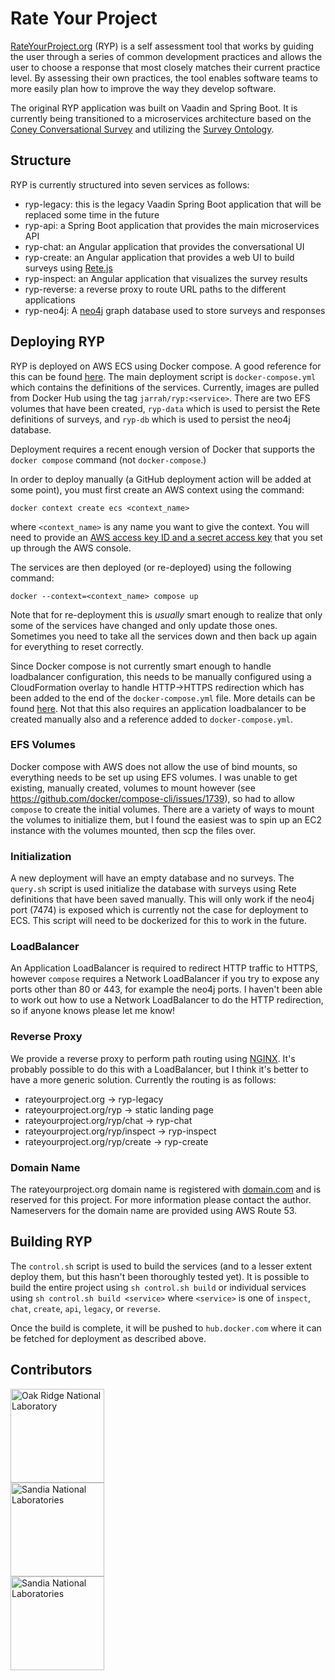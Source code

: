 # Rate Your Project

[RateYourProject.org](https://rateyourproject.org) (RYP) is a self assessment tool that works by guiding the user through a series of common development practices 
and allows the user to choose a response that most closely matches their current practice level. By assessing their own practices, the tool enables software
teams to more easily plan how to improve the way they develop software.

The original RYP application was built on Vaadin and Spring Boot. It is currently being transitioned to a microservices architecture based on the [Coney 
Conversational Survey](https://coney.cefriel.com) and utilizing the [Survey Ontology](https://cefriel.github.io/survey-ontology/docs/index.html).

## Structure

RYP is currently structured into seven services as follows:

- ryp-legacy: this is the legacy Vaadin Spring Boot application that will be replaced some time in the future
- ryp-api: a Spring Boot application that provides the main microservices API
- ryp-chat: an Angular application that provides the conversational UI
- ryp-create: an Angular application that provides a web UI to build surveys using [Rete.js](https://rete.js.org)
- ryp-inspect: an Angular application that visualizes the survey results
- ryp-reverse: a reverse proxy to route URL paths to the different applications
- ryp-neo4j: A [neo4j](https://neo4j.com) graph database used to store surveys and responses

## Deploying RYP

RYP is deployed on AWS ECS using Docker compose. A good reference for this can be found [here](https://docs.docker.com/cloud/ecs-integration/). 
The main deployment script is `docker-compose.yml` which contains the definitions of the services. Currently, 
images are pulled from Docker Hub using the tag `jarrah/ryp:<service>`. There are two EFS volumes that have been created, `ryp-data` which is used to persist 
the Rete definitions of surveys, and  `ryp-db` which is used to persist the neo4j database.

Deployment requires a recent enough version of Docker that supports the `docker compose` command (not `docker-compose`.)

In order to deploy manually (a GitHub deployment action will be added at some point), you must first create an AWS context using the command:

```
docker context create ecs <context_name>
```

where `<context_name>` is any name you want to give the context. You will need to provide an [AWS access key ID and a secret access key](https://docs.aws.amazon.com/general/latest/gr/aws-sec-cred-types.html#access-keys-and-secret-access-keys)
that you set up through the AWS console.

The services are then deployed (or re-deployed) using the following command:

```
docker --context=<context_name> compose up
```

Note that for re-deployment this is *usually* smart enough to realize that only some of the services have changed and only update those ones. Sometimes you need
to take all the services down and then back up again for everything to reset correctly.

Since Docker compose is not currently smart enough to handle loadbalancer configuration, this needs to be manually configured using a CloudFormation overlay 
to handle HTTP->HTTPS redirection which has been added to the end of the `docker-compose.yml` file. More details can be found 
[here](https://techsparx.com/software-development/docker/docker-ecs/load-balancer/https.html). Not that this also requires an application loadbalancer to 
be created manually also and a reference added to `docker-compose.yml`.

### EFS Volumes

Docker compose with AWS does not allow the use of bind mounts, so everything needs to be set up using EFS volumes. I was unable to get existing, manually
created, volumes to mount however (see https://github.com/docker/compose-cli/issues/1739), so had to allow `compose` to create the initial volumes. 
There are a variety of ways to mount the
volumes to initialize them, but I found the easiest was to spin up an EC2 instance with the volumes mounted, then scp the files over.

### Initialization

A new deployment will have an empty database and no surveys. The `query.sh` script is used initialize the database with surveys using Rete definitions that have
been saved manually. This will only work if the neo4j port (7474) is exposed which is currently not the case for deployment to ECS. This script will 
need to be dockerized for this to work in the future.

### LoadBalancer

An Application LoadBalancer is required to redirect HTTP traffic to HTTPS, however `compose` requires a Network LoadBalancer if you try to expose any ports
other than 80 or 443, for example the neo4j ports. I haven't been able to work out how to use a Network LoadBalancer to do the HTTP redirection, so if
anyone knows please let me know!

### Reverse Proxy

We provide a reverse proxy to perform path routing using [NGINX](https://www.nginx.com). It's probably possible to do this with a LoadBalancer, but I think it's 
better to have a more generic solution. Currently the routing is as follows:

- rateyourproject.org -> ryp-legacy
- rateyourproject.org/ryp -> static landing page
- rateyourproject.org/ryp/chat -> ryp-chat
- rateyourproject.org/ryp/inspect -> ryp-inspect
- rateyourproject.org/ryp/create -> ryp-create

### Domain Name

The rateyourproject.org domain name is registered with [domain.com](https://domain.com) and is reserved for this project. For more information please contact the
author. Nameservers for the domain name are provided using AWS Route 53.

## Building RYP

The `control.sh` script is used to build the services (and to a lesser extent deploy them, but this hasn't been thoroughly tested yet).  It is possible to build
the entire project using `sh control.sh build` or individual services using `sh control.sh build <service>` where `<service>` is one of `inspect`, `chat`, `create`, `api`, `legacy`, or `reverse`.

Once the build is complete, it will be pushed to `hub.docker.com` where it can be fetched for deployment as described above.

## Contributors

<a href="https://ornl.gov"><img src="https://www.ornl.gov/themes/custom/ornl/logo.svg" width="150px" alt="Oak Ridge National Laboratory"/></a>
<br>
<a href="https://sandia.gov"><img src="https://upload.wikimedia.org/wikipedia/commons/thumb/3/32/Sandia_National_Laboratories_logo.svg/220px-Sandia_National_Laboratories_logo.svg.png" width="150px" alt="Sandia National Laboratories"/></a>
<br>
<a href="https://uoregon.edu"><img src="https://upload.wikimedia.org/wikipedia/commons/thumb/3/3c/University_of_Oregon_logo.svg/800px-University_of_Oregon_logo.svg.png" width="150px" alt="Sandia National Laboratories"/></a>
